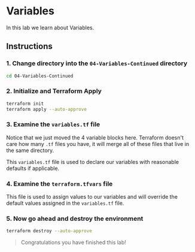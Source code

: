 # Variables

In this lab we learn about Variables.

## Instructions

### 1. Change directory into the `04-Variables-Continued` directory

```bash
cd 04-Variables-Continued
```

### 2. Initialize and Terraform Apply

```bash
terraform init
terraform apply --auto-approve
```

### 3. Examine the `variables.tf` file

Notice that we just moved the 4 variable blocks here. Terraform doesn't care how many `.tf` files you have, it will merge all of these files that live in the same directory.

This `variables.tf` file is used to declare our variables with reasonable defaults if applicable.

### 4. Examine the `terraform.tfvars` file

This file is used to assign values to our variables and will override the default values assigned in the `variables.tf` file.

### 5. Now go ahead and destroy the environment

```bash
terraform destroy --auto-approve
```

> Congratulations you have finished this lab!
